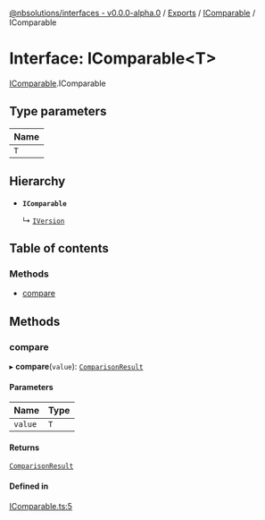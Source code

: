 [@nbsolutions/interfaces - v0.0.0-alpha.0](../README.md) / [Exports](../modules.md) / [IComparable](../modules/IComparable.md) / IComparable

# Interface: IComparable<T\>

[IComparable](../modules/IComparable.md).IComparable

## Type parameters

| Name |
| :------ |
| `T` |

## Hierarchy

- **`IComparable`**

  ↳ [`IVersion`](IVersion.IVersion-1.md)

## Table of contents

### Methods

- [compare](IComparable.IComparable-1.md#compare)

## Methods

### compare

▸ **compare**(`value`): [`ComparisonResult`](../enums/ComparisonResult.ComparisonResult-1.md)

#### Parameters

| Name | Type |
| :------ | :------ |
| `value` | `T` |

#### Returns

[`ComparisonResult`](../enums/ComparisonResult.ComparisonResult-1.md)

#### Defined in

[IComparable.ts:5](https://github.com/nbsolutions-ca/interfaces/blob/f8eb3ad/src/IComparable.ts#L5)
